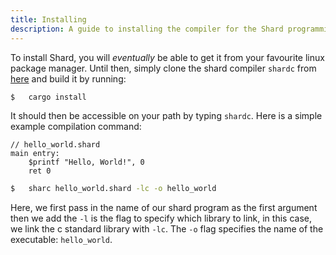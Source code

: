```yaml
---
title: Installing
description: A guide to installing the compiler for the Shard programming language.
---
```

To install Shard, you will _eventually_ be able to get it from your favourite linux package manager. Until then,
simply clone the shard compiler `shardc` from [here](https://github.com/shard-lang/shard) and build it by running:
```bash
$   cargo install
```
It should then be accessible on your path by typing `shardc`. Here is a simple example compilation command:
```shard
// hello_world.shard
main entry:
    $printf "Hello, World!", 0
    ret 0
```
```bash
$   sharc hello_world.shard -lc -o hello_world
```
Here, we first pass in the name of our shard program as the first argument then we add the `-l` is the flag to
 specify which library to link, in this case, we link the c standard library with `-lc`. The
`-o` flag specifies the name of the executable: `hello_world`.